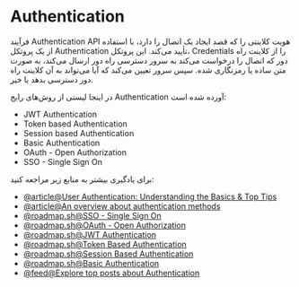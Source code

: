 # Authentication

فرآیند Authentication API هویت کلاینتی را که قصد ایجاد یک اتصال را دارد، با استفاده از یک پروتکل Authentication تأیید می‌کند. این پروتکل، Credentials را از کلاینت راه دور که اتصال را درخواست می‌کند به سرور دسترسی راه دور ارسال می‌کند، به صورت متن ساده یا رمزنگاری شده. سپس سرور تعیین می‌کند که آیا می‌تواند به آن کلاینت راه دور دسترسی بدهد یا خیر.

در اینجا لیستی از روش‌های رایج Authentication آورده شده است:

- JWT Authentication
- Token based Authentication
- Session based Authentication
- Basic Authentication
- OAuth - Open Authorization
- SSO - Single Sign On

برای یادگیری بیشتر به منابع زیر مراجعه کنید:

- [@article@User Authentication: Understanding the Basics & Top Tips](https://swoopnow.com/user-authentication/)
- [@article@An overview about authentication methods](https://betterprogramming.pub/how-do-you-authenticate-mate-f2b70904cc3a)
- [@roadmap.sh@SSO - Single Sign On](https://roadmap.sh/guides/sso)
- [@roadmap.sh@OAuth - Open Authorization](https://roadmap.sh/guides/oauth)
- [@roadmap.sh@JWT Authentication](https://roadmap.sh/guides/jwt-authentication)
- [@roadmap.sh@Token Based Authentication](https://roadmap.sh/guides/token-authentication)
- [@roadmap.sh@Session Based Authentication](https://roadmap.sh/guides/session-authentication)
- [@roadmap.sh@Basic Authentication](https://roadmap.sh/guides/basic-authentication)
- [@feed@Explore top posts about Authentication](https://app.daily.dev/tags/authentication?ref=roadmapsh)
